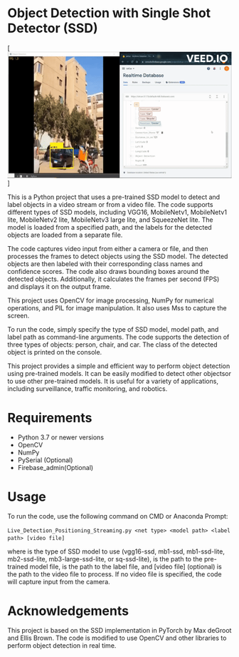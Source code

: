 # Object Detection with Single Shot Detector (SSD)

[![Video Title](ODai_LinkedIN.gif)]


This is a Python project that uses a pre-trained SSD model to detect and label objects in a video stream or from a video file. The code supports different types of SSD models, including VGG16, MobileNetv1, MobileNetv1 lite, MobileNetv2 lite, MobileNetv3 large lite, and SqueezeNet lite. The model is loaded from a specified path, and the labels for the detected objects are loaded from a separate file.

The code captures video input from either a camera or file, and then processes the frames to detect objects using the SSD model. The detected objects are then labeled with their corresponding class names and confidence scores. The code also draws bounding boxes around the detected objects. Additionally, it calculates the frames per second (FPS) and displays it on the output frame.

This project uses OpenCV for image processing, NumPy for numerical operations, and PIL for image manipulation. It also uses Mss to capture the screen.

To run the code, simply specify the type of SSD model, model path, and label path as command-line arguments. The code supports the detection of three types of objects: person, chair, and car. The class of the detected object is printed on the console.

This project provides a simple and efficient way to perform object detection using pre-trained models. It can be easily modified to detect other objectsor to use other pre-trained models. It is useful for a variety of applications, including surveillance, traffic monitoring, and robotics.

# Requirements

- Python 3.7 or newer versions
- OpenCV
- NumPy
- PySerial (Optional)
- Firebase_admin(Optional)

# Usage

To run the code, use the following command on CMD or Anaconda Prompt:

`Live_Detection_Positioning_Streaming.py <net type> <model path> <label path> [video file]`

where <net type> is the type of SSD model to use (vgg16-ssd, mb1-ssd, mb1-ssd-lite, mb2-ssd-lite, mb3-large-ssd-lite, or sq-ssd-lite), <model path> is the path to the pre-trained model file, <label path> is the path to the label file, and [video file] (optional) is the path to the video file to process. If no video file is specified, the code will capture input from the camera.

# Acknowledgements
  
This project is based on the SSD implementation in PyTorch by Max deGroot and Ellis Brown. The code is modified to use OpenCV and other libraries to perform object detection in real time.
